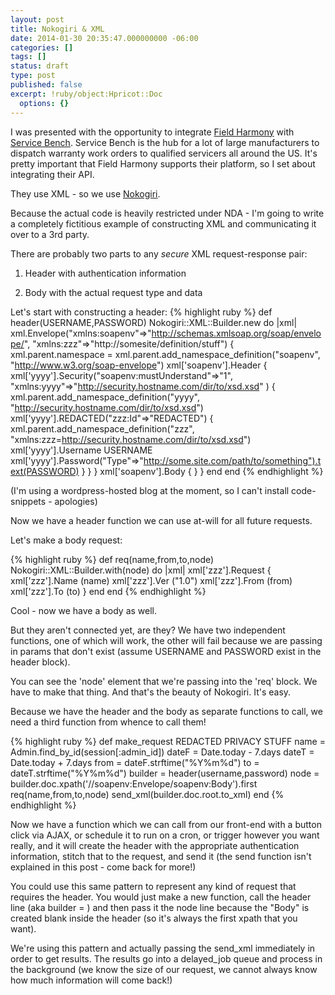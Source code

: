 ```yaml
---
layout: post
title: Nokogiri & XML
date: 2014-01-30 20:35:47.000000000 -06:00
categories: []
tags: []
status: draft
type: post
published: false
excerpt: !ruby/object:Hpricot::Doc
  options: {}
---
```


I was presented with the opportunity to integrate [Field Harmony]("http://www.fieldharmony.com") with [Service Bench]("https://www.servicebench.com/site/").  Service Bench is the hub for a lot of large manufacturers to dispatch warranty work orders to qualified servicers all around the US.  It's pretty important that Field Harmony supports their platform, so I set about integrating their API.

They use XML - so we use [Nokogiri]("http://nokogiri.org").

Because the actual code is heavily restricted under NDA - I'm going to write a completely fictitious example of constructing XML and communicating it over to a 3rd party.

There are probably two parts to any <em>secure</em> XML request-response pair:

1. Header with authentication information

2. Body with the actual request type and data

Let's start with constructing a header:
{% highlight ruby %}
def header(USERNAME,PASSWORD)
  Nokogiri::XML::Builder.new do |xml|
      xml.Envelope("xmlns:soapenv"=&gt;"http://schemas.xmlsoap.org/soap/envelope/", "xmlns:zzz"=&gt;"http://somesite/definition/stuff") {
        xml.parent.namespace = xml.parent.add_namespace_definition("soapenv", "http://www.w3.org/soap-envelope")
        xml['soapenv'].Header {
          xml['yyyy'].Security("soapenv:mustUnderstand"=&gt;"1", "xmlns:yyyy"=&gt;"http://security.hostname.com/dir/to/xsd.xsd" ) {
            xml.parent.add_namespace_definition("yyyy", "http://security.hostname.com/dir/to/xsd.xsd")
            xml['yyyy'].REDACTED("zzz:Id"=&gt;"REDACTED") {
              xml.parent.add_namespace_definition("zzz", "xmlns:zzz=http://security.hostname.com/dir/to/xsd.xsd")
              xml['yyyy'].Username USERNAME
              xml['yyyy'].Password("Type"=&gt;"http://some.site.com/path/to/something").text(PASSWORD)
            }
          }
        }
      xml['soapenv'].Body {
      }
    }
  end
end
{% endhighlight %}

(I'm using a wordpress-hosted blog at the moment, so I can't install code-snippets - apologies)

Now we have a header function we can use at-will for all future requests.

Let's make a body request:

{% highlight ruby %}
def req(name,from,to,node)
  Nokogiri::XML::Builder.with(node) do |xml|
    xml['zzz'].Request {
      xml['zzz'].Name (name)
      xml['zzz'].Ver ("1.0")
      xml['zzz'].From (from)
      xml['zzz'].To (to)
    }
  end
end
{% endhighlight %}

Cool - now we have a body as well.

But they aren't connected yet, are they?  We have two independent functions, one of which will work, the other will fail because we are passing in params that don't exist (assume USERNAME and PASSWORD exist in the header block).

You can see the 'node' element that we're passing into the 'req' block.  We have to make that thing.  And that's the beauty of Nokogiri.  It's easy.

Because we have the header and the body as separate functions to call, we need a third function from whence to call them!

{% highlight ruby %}
def make_request
  REDACTED PRIVACY STUFF
  name = Admin.find_by_id(session[:admin_id])
  dateF = Date.today - 7.days
  dateT = Date.today + 7.days
  from = dateF.strftime("%Y%m%d")
  to = dateT.strftime("%Y%m%d")
  builder = header(username,password)
  node = builder.doc.xpath('//soapenv:Envelope/soapenv:Body').first
  req(name,from,to,node)
  send_xml(builder.doc.root.to_xml)
end
{% endhighlight %}

Now we have a function which we can call from our front-end with a  button click via AJAX, or schedule it to run on a cron, or trigger however you want really, and it will create the header with the appropriate authentication information, stitch that to the request, and send it (the send function isn't explained in this post - come back for more!)

You could use this same pattern to represent any kind of request that requires the header.  You would just make a new function, call the header line (aka builder = ) and then pass it the node line because the "Body" is created blank inside the header (so it's always the first xpath that you want).

We're using this pattern and actually passing the send_xml immediately in order to get results.  The results go into a delayed_job queue and process in the background (we know the size of our request, we cannot always know how much information will come back!)